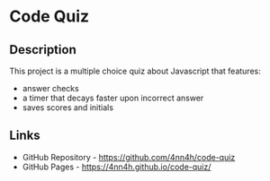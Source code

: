 # Code Quiz

## Description
This project is a multiple choice quiz about Javascript that features:
* answer checks
* a timer that decays faster upon incorrect answer
* saves scores and initials

## Links
* GitHub Repository - https://github.com/4nn4h/code-quiz
* GitHub Pages - https://4nn4h.github.io/code-quiz/